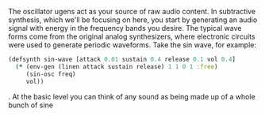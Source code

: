 The oscillator ugens act as your source of raw audio content.  In subtractive synthesis, which we'll be focusing on here, you start by generating an audio signal with energy in the frequency bands you desire.  The typical wave forms come from the original analog synthesizers, where electronic circuits were used to generate periodic waveforms.  Take the sin wave, for example:

```clj
(defsynth sin-wave [attack 0.01 sustain 0.4 release 0.1 vol 0.4] 
  (* (env-gen (linen attack sustain release) 1 1 0 1 :free)
     (sin-osc freq)
     vol))

```
.  At the basic level you can think of any sound as being made up of a whole bunch of sine 